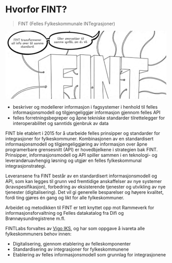 # Hvorfor FINT?

>FINT (Felles  Fylkeskommunale INTegrasjoner)

![ill1](_media/fint-cartoon-01.png)

* beskriver og modellerer informasjon i fagsystemer i henhold til felles informasjonsmodell og tilgjengeliggjør informasjon gjennom felles API
* felles forretningsbegreper og åpne tekniske standarder tilrettelegger for interoperabilitet og sanntids gjenbruk av data

FINT ble etablert i 2015 for å utarbeide felles prinsipper og standarder for integrasjoner for fylkeskommuner. Kombinasjonen av en standardisert informasjonsmodell og tilgjengeliggjøring av informasjon over åpne programerbare grensesnitt (API) er hovedbjelkene i strategien bak FINT. Prinsipper, informasjonsmodell og API spiller sammen i en teknologi- og leverandøruavhengig løsning og utgjør en felles fylkeskommunal integrasjonstrategi.

Leveransene fra FINT består av en standardisert informasjonsmodell og API, som kan legges til grunn ved fremtidige anskaffelser av nye systemer (kravspesifikasjon), forbedring av eksisterende tjenester og utvikling av nye tjenester (digitalisering). Det vil gi generelle besparelser og høyere kvalitet, fordi ting gjøres én gang og likt for alle fylkeskommuner.

Arbeidet og metodikken til FINT er tett knyttet opp mot Rammeverk for informasjonsforvaltning og Felles datakatalog fra Difi og Brønnøysundregistrene m.fl.

FINTLabs forvaltes av [Vigo IKS](https://www.vigoiks.no), og har som oppgave å ivareta alle fylkeskommuners behov innen:

* Digitalisering, gjennom etablering av felleskomponenter
* Standardisering av integrasjoner for fylkeskommunene
* Etablering av felles informasjonsmodell som grunnlag for integrasjonene
